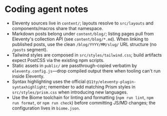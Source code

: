 # Coding agent notes

- Eleventy sources live in `content/`; layouts resolve to `src/layouts` and components/macros share that namespace.
- Markdown posts belong under `content/blog/`; listing pages pull from Eleventy's collection API (see `content/blog/*.md`). When linking to published posts, use the clean `/blog/YYYY/MM/slug/` URL structure (no `/posts` segment).
- Tailwind styles are composed in `src/styles/tailwind.css`; build artifacts expect PostCSS via the existing npm scripts.
- Static assets in `public/` are passthrough-copied verbatim by `eleventy.config.js`—drop compiled output there when tooling can't run inside Eleventy.
- Syntax highlighting uses the official `@11ty/eleventy-plugin-syntaxhighlight`; remember to add matching Prism styles in `src/styles/prism.css` when introducing new languages.
- Use the Biome toolchain for linting and formatting (`npm run lint`, `npm run format`, or `npm run check`) before committing JS/MD changes; the configuration lives in `biome.json`.
